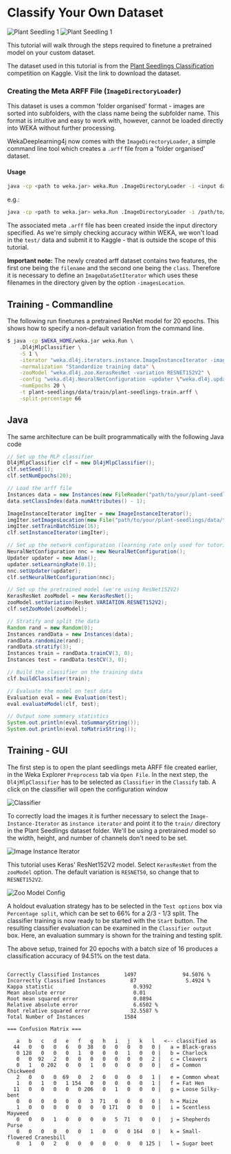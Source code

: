 # Classify Your Own Dataset
  
![Plant Seedling 1](../img/plant-seedlings/0ac0f0a66.png)
![Plant Seedling 1](../img/plant-seedlings/3affdd752.png)

This tutorial will walk through the steps required to finetune a pretrained model on your custom dataset.

The dataset used in this tutorial is from the [Plant Seedlings Classification](https://www.kaggle.com/c/plant-seedlings-classification) competition on Kaggle. Visit the link to download the dataset.

### Creating the Meta ARFF File (`ImageDirectoryLoader`)
This dataset is uses a common 'folder organised' format - images are sorted into subfolders, with the class name being the subfolder name. This format is intuitive and easy to work with, however, cannot be loaded directly into WEKA without further processing.

WekaDeeplearning4j now comes with the `ImageDirectoryLoader`, a simple command line tool which creates a `.arff` file from a 'folder organised' dataset.

#### Usage
```bash
java -cp <path to weka.jar> weka.Run .ImageDirectoryLoader -i <input dataset path> -name <output arff filename>
```
e.g.:
```bash
java -cp <path to weka.jar> weka.Run .ImageDirectoryLoader -i /path/to/plant-seedlings/data/train -name plant-seedlings-train.arff
```

The associated meta `.arff` file has been created inside the input directory specified. As we're simply checking accuracy within WEKA, we won't load in the `test/` data and submit it to Kaggle - that is outside the scope of this tutorial.

**Important note:** The newly created arff dataset contains two features, the first one being the `filename` and the second one being the `class`. Therefore it is necessary to define an `ImageDataSetIterator` which uses these filenames in the directory given by the option `-imagesLocation`.

## Training - Commandline
The following run finetunes a pretrained ResNet model for 20 epochs. This shows how to specify a non-default variation from the command line.
```bash
$ java -cp $WEKA_HOME/weka.jar weka.Run \
    .Dl4jMlpClassifier \
    -S 1 \
    -iterator "weka.dl4j.iterators.instance.ImageInstanceIterator -imagesLocation plant-seedlings/data/train -bs 16" \
    -normalization "Standardize training data" \
    -zooModel "weka.dl4j.zoo.KerasResNet -variation RESNET152V2" \
    -config "weka.dl4j.NeuralNetConfiguration -updater \"weka.dl4j.updater.Adam -lr 0.1\"" \
    -numEpochs 20 \
    -t plant-seedlings/data/train/plant-seedlings-train.arff \
    -split-percentage 66
```

## Java
The same architecture can be built programmatically with the following Java code

```java
// Set up the MLP classifier
Dl4jMlpClassifier clf = new Dl4jMlpClassifier();
clf.setSeed(1);
clf.setNumEpochs(20);

// Load the arff file
Instances data = new Instances(new FileReader("path/to/your/plant-seedlings/data/train/plant-seedlings-train.arff"));
data.setClassIndex(data.numAttributes() - 1);

ImageInstanceIterator imgIter = new ImageInstanceIterator();
imgIter.setImagesLocation(new File("path/to/your/plant-seedlings/data/train"));
imgIter.setTrainBatchSize(16);
clf.setInstanceIterator(imgIter);

// Set up the network configuration (learning rate only used for tutorial, will need tuning for your application)
NeuralNetConfiguration nnc = new NeuralNetConfiguration();
Updater updater = new Adam();
updater.setLearningRate(0.1);
nnc.setUpdater(updater);
clf.setNeuralNetConfiguration(nnc);

// Set up the pretrained model (we're using ResNet152V2)
KerasResNet zooModel = new KerasResNet();
zooModel.setVariation(ResNet.VARIATION.RESNET152V2);
clf.setZooModel(zooModel);

// Stratify and split the data
Random rand = new Random(0);
Instances randData = new Instances(data);
randData.randomize(rand);
randData.stratify(3);
Instances train = randData.trainCV(3, 0);
Instances test = randData.testCV(3, 0);

// Build the classifier on the training data
clf.buildClassifier(train);

// Evaluate the model on test data
Evaluation eval = new Evaluation(test);
eval.evaluateModel(clf, test);

// Output some summary statistics
System.out.println(eval.toSummaryString());
System.out.println(eval.toMatrixString());
```

## Training - GUI

The first step is to open the plant seedlings meta ARFF file created earlier, in the Weka Explorer `Preprocess` tab via `Open File`. 
In the next step, the `Dl4jMlpClassifier` has to be selected as `Classifier` in the `Classify` tab. A click on the classifier will open the configuration window

![Classifier](../img/gui/mlp-classifier.png)

To correctly load the images it is further necessary to select the `Image-Instance-Iterator` as `instance iterator` and point it to the `train/` directory in the Plant Seedlings dataset folder.
We'll be using a pretrained model so the width, height, and number of channels don't need to be set. 

![Image Instance Iterator](../img/gui/train-your-own-iii.png)

This tutorial uses Keras' ResNet152V2 model. Select `KerasResNet` from the `zooModel` option.
The default variation is `RESNET50`, so change that to `RESNET152V2`.

![Zoo Model Config](../img/gui/train-your-own-zooModel.png)

A holdout evaluation strategy has to be selected in the `Test options` box via `Percentage split`, which can be set to 66% for a 2/3 - 1/3 split. The classifier training is now ready to be started with the `Start` button. The resulting classifier evaluation can be examined in the `Classifier output` box. Here, an evaluation summary is shown for the training and testing split. 

The above setup, trained for 20 epochs with a batch size of 16 produces a classification accuracy of 94.51% on the
 test data.

```text

Correctly Classified Instances        1497               94.5076 %
Incorrectly Classified Instances        87                5.4924 %
Kappa statistic                          0.9392
Mean absolute error                      0.01  
Root mean squared error                  0.0894
Relative absolute error                  6.6502 %
Root relative squared error             32.5587 %
Total Number of Instances             1584     

=== Confusion Matrix ===

   a   b   c   d   e   f   g   h   i   j   k   l   <-- classified as
  44   0   0   0   6   0  38   0   0   0   0   0 |   a = Black-grass
   0 128   0   0   0   1   0   0   0   1   0   0 |   b = Charlock
   0   0  92   2   0   0   0   0   0   0   0   2 |   c = Cleavers
   0   1   0 202   0   0   1   0   0   0   0   0 |   d = Common Chickweed
   2   0   0   0  69   0   2   0   0   0   0   1 |   e = Common wheat
   1   0   1   0   1 154   0   0   0   0   0   1 |   f = Fat Hen
  11   0   0   0   0   0 206   0   1   0   0   0 |   g = Loose Silky-bent
   0   0   0   0   0   0   3  71   0   0   0   0 |   h = Maize
   1   0   0   0   0   0   0   0 171   0   0   0 |   i = Scentless Mayweed
   0   0   0   1   0   0   0   0   5  71   0   0 |   j = Shepherds Purse
   0   0   0   0   0   0   1   0   0   0 164   0 |   k = Small-flowered Cranesbill
   0   1   0   2   0   0   0   0   0   0   0 125 |   l = Sugar beet
```